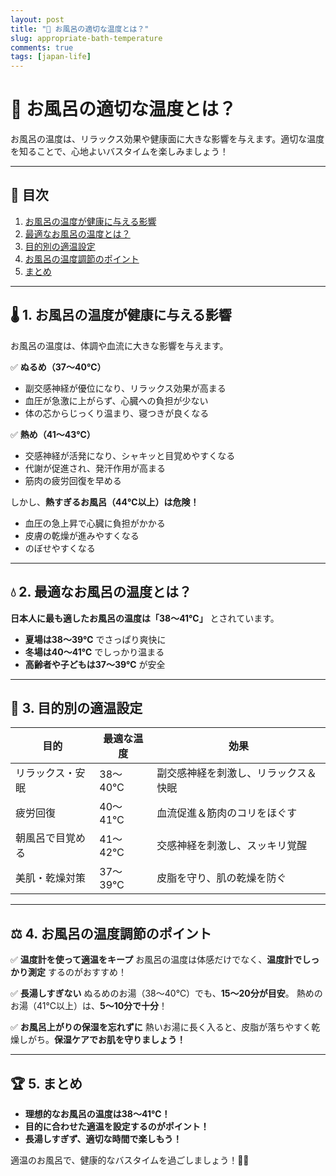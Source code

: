 ```yaml
---
layout: post
title: "🛁 お風呂の適切な温度とは？"
slug: appropriate-bath-temperature
comments: true
tags: [japan-life]
---
```


# 🛁 お風呂の適切な温度とは？

お風呂の温度は、リラックス効果や健康面に大きな影響を与えます。適切な温度を知ることで、心地よいバスタイムを楽しみましょう！

---

## 📌 目次
1. [お風呂の温度が健康に与える影響](#-お風呂の温度が健康に与える影響)
2. [最適なお風呂の温度とは？](#-最適なお風呂の温度とは)
3. [目的別の適温設定](#-目的別の適温設定)
4. [お風呂の温度調節のポイント](#-お風呂の温度調節のポイント)
5. [まとめ](#-まとめ)

---

## 🌡 1. お風呂の温度が健康に与える影響

お風呂の温度は、体調や血流に大きな影響を与えます。

✅ **ぬるめ（37～40℃）**
- 副交感神経が優位になり、リラックス効果が高まる
- 血圧が急激に上がらず、心臓への負担が少ない
- 体の芯からじっくり温まり、寝つきが良くなる

✅ **熱め（41～43℃）**
- 交感神経が活発になり、シャキッと目覚めやすくなる
- 代謝が促進され、発汗作用が高まる
- 筋肉の疲労回復を早める

しかし、**熱すぎるお風呂（44℃以上）は危険！**
- 血圧の急上昇で心臓に負担がかかる
- 皮膚の乾燥が進みやすくなる
- のぼせやすくなる

---

## 💧 2. 最適なお風呂の温度とは？

**日本人に最も適したお風呂の温度は「38～41℃」** とされています。

- **夏場は38～39℃** でさっぱり爽快に
- **冬場は40～41℃** でしっかり温まる
- **高齢者や子どもは37～39℃** が安全

---

## 🎯 3. 目的別の適温設定

| **目的** | **最適な温度** | **効果** |
|---|---|---|
| リラックス・安眠 | 38～40℃ | 副交感神経を刺激し、リラックス＆快眠 |
| 疲労回復 | 40～41℃ | 血流促進＆筋肉のコリをほぐす |
| 朝風呂で目覚める | 41～42℃ | 交感神経を刺激し、スッキリ覚醒 |
| 美肌・乾燥対策 | 37～39℃ | 皮脂を守り、肌の乾燥を防ぐ |

---

## ⚖ 4. お風呂の温度調節のポイント

✅ **温度計を使って適温をキープ**
お風呂の温度は体感だけでなく、**温度計でしっかり測定** するのがおすすめ！

✅ **長湯しすぎない**
ぬるめのお湯（38～40℃）でも、**15～20分が目安**。
熱めのお湯（41℃以上）は、**5～10分で十分**！

✅ **お風呂上がりの保湿を忘れずに**
熱いお湯に長く入ると、皮脂が落ちやすく乾燥しがち。**保湿ケアでお肌を守りましょう！**

---

## 🏆 5. まとめ

- **理想的なお風呂の温度は38～41℃！**
- **目的に合わせた適温を設定するのがポイント！**
- **長湯しすぎず、適切な時間で楽しもう！**

適温のお風呂で、健康的なバスタイムを過ごしましょう！🛀✨

